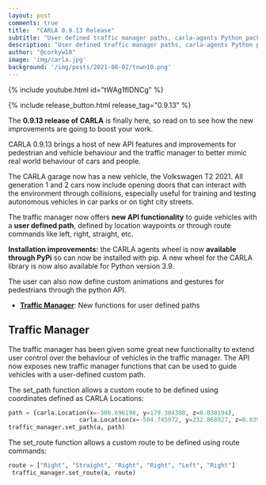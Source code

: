 ```yaml
---
layout: post
comments: true
title:  "CARLA 0.9.13 Release"
subtitle: "User defined traffic manager paths, carla-agents Python package, user defined pedestrian animations and new vehicle behaviours"
description: "User defined traffic manager paths, carla-agents Python package, user defined pedestrian animations and new vehicle behaviours"
author: "@corkyw10"
image: 'img/carla.jpg'
background: '/img/posts/2021-08-02/town10.png'
---
```


{% include youtube.html id="tWAg1fIDNCg" %}

{% include release_button.html release_tag="0.9.13" %}

The __0.9.13 release of CARLA__ is finally here, so read on to see how the new improvements are going to boost your work. 

CARLA 0.9.13 brings a host of new API features and improvements for pedestrian and vehicle behaviour and the traffic manager to better mimic real world behaviour of cars and people.

The CARLA garage now has a new vehicle, the Volkswagen T2 2021. All generation 1 and 2 cars now include opening doors that can interact with the environment through collisions, especially useful for training and testing autonomous vehicles in car parks or on tight city streets. 

The traffic manager now offers __new API functionality__ to guide vehicles with a __user defined path__, defined by location waypoints or through route commands like left, right, straight, etc.

__Installation improvements:__ the CARLA agents wheel is now __available through PyPi__ so can now be installed with pip. A new wheel for the CARLA library is now also available for Python version 3.9.

The user can also now define custom animations and gestures for pedestrians through the python API. 
 

- [__Traffic Manager__](#traffic-manager): New functions for user defined paths


## Traffic Manager

The traffic manager has been given some great new functionality to extend user control over the behaviour of vehicles in the traffic manager. The API now exposes new traffic manager functions that can be used to guide vehicles with a user-defined custom path.

The set_path function allows a custom route to be defined using coordinates defined as CARLA Locations:

```py
path = [carla.Location(x=-506.696198, y=179.384308, z=0.038194),
                    carla.Location(x=-504.745972, y=232.868927, z=0.039417)]
traffic_manager.set_path(a, path)
```
The set_route function allows a custom route to be defined using route commands:

```py
route = ["Right", "Straight", "Right", "Right", "Left", "Right"]
 traffic_manager.set_route(a, route)
```


